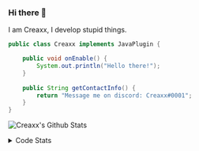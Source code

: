 ### Hi there 👋

I am Creaxx, I develop stupid things. 

```java
public class Creaxx implements JavaPlugin {

    public void onEnable() {
        System.out.println("Hello there!");
    }
    
    public String getContactInfo() {
        return "Message me on discord: Creaxx#0001";
    }
}
```

![Creaxx's Github Stats](https://github-readme-stats.vercel.app/api?username=CreaxxOG&show_icons=true&theme=dark&count_private=true)

<details>
  <summary>Code Stats</summary>

<!--START_SECTION:waka-->
![Code Time](http://img.shields.io/badge/Code%20Time-1%2C310%20hrs%2036%20mins-blue)

![Lines of code](https://img.shields.io/badge/From%20Hello%20World%20I%27ve%20Written-570.9%20thousand%20lines%20of%20code-blue)

**🐱 My GitHub Data** 

> 📦 66.4 kB Used in GitHub's Storage 
 > 
> 🏆 1,697 Contributions in the Year 2023
 > 
> 🚫 Not Opted to Hire
 > 
> 📜 4 Public Repositories 
 > 
> 🔑 2 Private Repositories 
 > 
**I'm a Night 🦉** 

```text
🌞 Morning                280 commits         ██░░░░░░░░░░░░░░░░░░░░░░░   06.82 % 
🌆 Daytime                1749 commits        ███████████░░░░░░░░░░░░░░   42.63 % 
🌃 Evening                2013 commits        ████████████░░░░░░░░░░░░░   49.06 % 
🌙 Night                  61 commits          ░░░░░░░░░░░░░░░░░░░░░░░░░   01.49 % 
```
📅 **I'm Most Productive on Saturday** 

```text
Monday                   487 commits         ███░░░░░░░░░░░░░░░░░░░░░░   11.87 % 
Tuesday                  590 commits         ████░░░░░░░░░░░░░░░░░░░░░   14.38 % 
Wednesday                600 commits         ████░░░░░░░░░░░░░░░░░░░░░   14.62 % 
Thursday                 623 commits         ████░░░░░░░░░░░░░░░░░░░░░   15.18 % 
Friday                   376 commits         ██░░░░░░░░░░░░░░░░░░░░░░░   09.16 % 
Saturday                 754 commits         █████░░░░░░░░░░░░░░░░░░░░   18.38 % 
Sunday                   673 commits         ████░░░░░░░░░░░░░░░░░░░░░   16.40 % 
```


📊 **This Week I Spent My Time On** 

```text
💬 Programming Languages: 
Java                     19 hrs 55 mins      ████████████████░░░░░░░░░   62.89 % 
Kotlin                   5 hrs 56 mins       █████░░░░░░░░░░░░░░░░░░░░   18.75 % 
HTML                     4 hrs 26 mins       ████░░░░░░░░░░░░░░░░░░░░░   14.03 % 
XML                      39 mins             █░░░░░░░░░░░░░░░░░░░░░░░░   02.08 % 
Properties               15 mins             ░░░░░░░░░░░░░░░░░░░░░░░░░   00.84 % 

🔥 Editors: 
IntelliJ                 31 hrs 40 mins      █████████████████████████   100.00 % 
```

**I Mostly Code in Java** 

```text
Java                     54 repos            ███████████████████░░░░░░   77.14 % 
Kotlin                   10 repos            ████░░░░░░░░░░░░░░░░░░░░░   14.29 % 
TypeScript               3 repos             █░░░░░░░░░░░░░░░░░░░░░░░░   04.29 % 
CSS                      2 repos             █░░░░░░░░░░░░░░░░░░░░░░░░   02.86 % 
EJS                      1 repo              ░░░░░░░░░░░░░░░░░░░░░░░░░   01.43 % 
```




 Last Updated on 07/06/2023 06:24:14 UTC
<!--END_SECTION:waka-->
</details>
